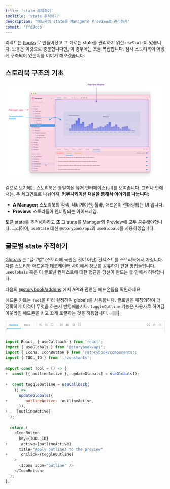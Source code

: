 ```yaml
---
title: 'state 추적하기'
tocTitle: 'state 추적하기'
description: '애드온의 state를 Manager와 Preview로 관리하기'
commit: 'ffd9ccb'
---
```


리액트는 [hooks](https://reactjs.org/docs/hooks-state.html#gatsby-focus-wrapper) 로 만들어졌고 그 예로는 state를 관리하기 위한 `useState`이 있습니다. 보통은 이것으로 충분합니다만, 이 경우에는 조금 복잡합니다. 잠시 스토리북이 어떻게 구축되어 있는지를 이야기 해보겠습니다.

## 스토리북 구조의 기초

![](../../images/manager-preview.jpg)

겉으로 보기에는 스토리북은 통일화된 유저 인터페이스(UI)를 보여줍니다. 그러나 안에서는, 두 세그먼트로 나뉘어져, **커뮤니케이션 채널을 통해서 이야기를 나눕니다:**

- **A Manager:** 스토리북의 검색, 네비게이션, 툴바, 애드온이 렌더링되는 UI 입니다.
- **Preview:** 스토리들이 렌더링되는 아이프레임.

토클 state를 추적해야하고 **또** 그 state를 Manager와 Preview에 모두 공유해야합니다. 그리하여, `useState` 대신 `@storybook/api`의 `useGlobals`를 사용하겠습니다.

## 글로벌 state 추적하기

[Globals](https://storybook.js.org/docs/react/essentials/toolbars-and-globals/#globals) 는 “글로벌” (스토리에 국한된 것이 아닌) 컨텍스트를 스토리북에서 가집니다. 다른 스토리와 애드온과 데코레이터 사이에서 정보를 공유하기 편한 방법들입니다. `useGlobals` 훅은 이 글로벌 컨텍스트에 대한 접근을 당신이 만드는 툴 안에서 허락합니다.

<div class="aside">다음의 <a href="https://storybook.js.org/docs/react/addons/addons-api">@storybook/addons</a> 에서 API와 관련된 애드온들을 확인하세요.</div>

애드온 키트는 `Tool`을 미리 설정하여 globals를 사용합니다. 글로벌을 재정의하여 더 정확하게 이것이 무엇을 하는지 반영해봅시다. `toggleOutline` 기능은 사용자로 하여금 아웃라인 애드온을 키고 끄게 토글하는 것을 허용합니다. 👉🏽🔘

![The tool track toggle state](../../images/track-state.gif)

```diff:title=src/Tool.js
import React, { useCallback } from 'react';
import { useGlobals } from '@storybook/api';
import { Icons, IconButton } from '@storybook/components';
import { TOOL_ID } from './constants';

export const Tool = () => {
+  const [{ outlineActive }, updateGlobals] = useGlobals();

+  const toggleOutline = useCallback(
    () =>
      updateGlobals({
+        outlineActive: !outlineActive,
      }),
+    [outlineActive]
  );

  return (
    <IconButton
      key={TOOL_ID}
+      active={outlineActive}
      title="Apply outlines to the preview"
+      onClick={toggleOutline}
    >
      <Icons icon="outline" />
    </IconButton>
  );
};
```
